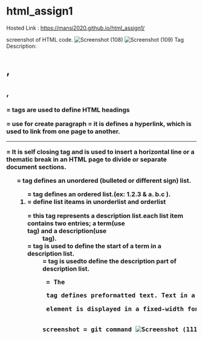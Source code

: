 # html_assign1
Hosted Link : https://mansi2020.github.io/html_assign1/

screenshot of HTML code.
![Screenshot (108)](https://github.com/mansi2020/html_assign1/assets/57188328/e5e3c93c-8c0b-4590-b1d2-8efe33aeedc7)
![Screenshot (109)](https://github.com/mansi2020/html_assign1/assets/57188328/70d9d4c2-4d07-4664-96fb-acad329bcff8)
Tag Description:
<h1>,<h2>,<h3> = tags are used to define HTML headings
<p></p> = use for create paragraph
<a href""></a> = it is defines a hyperlink, which is used to link from one page to another.
<hr/> = It is self closing tag and is used to insert a horizontal line or a thematic break in an HTML page to divide or separate document sections.
<ul> = tag defines an unordered (bulleted or different sign) list.
<ol> = tag defines an ordered list.(ex: 1.2.3 & a. b.c ).
<li> = define list iteams in unorderlist and orderlist
<dl> = this tag represents a description list.each list item contains two entries; a term(use <dt> tag) and a description(use <dd> tag).
<dt> = tag is used to define the start of a term in a description list. 
<dd> = tag is usedto define the description part of description list.
<pre> = The <pre> tag defines preformatted text. Text in a <pre> element is displayed in a fixed-width font, and the text preserves both spaces and line breaks.

screenshot = git command
![Screenshot (111)](https://github.com/mansi2020/html_assign1/assets/57188328/b7d1aba2-568c-4df7-bc2b-617e9a0d73d3)
![Screenshot (112)](https://github.com/mansi2020/html_assign1/assets/57188328/d0df9087-9c8b-4288-97e9-e0e72785aa5d)




